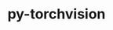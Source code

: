 ---
title: "py-torchvision"
layout: cache
categories: [package, develop-2023-11-05]
meta: {"versions": ["0.16.0"], "compilers": ["apple-clang@=15.0.0", "gcc@=11.3.0"], "oss": ["ubuntu22.04", "ventura"], "platforms": ["darwin", "linux"], "targets": ["aarch64", "x86_64_v3"], "stacks": ["ml-darwin-aarch64-mps", "ml-linux-x86_64-cpu", "ml-linux-x86_64-cuda", "root"], "num_specs": 6, "num_specs_by_stack": {"ml-darwin-aarch64-mps": 2, "root": 6, "ml-linux-x86_64-cuda": 2, "ml-linux-x86_64-cpu": 2}}
spec_details: [{"hash": "qroaxceg7b2ork2pse2vheup6qge7m2h", "compiler": "apple-clang@=15.0.0", "versions": ["0.16.0"], "os": "ventura", "platform": "darwin", "target": "aarch64", "variants": ["build_system=python_pip", "~ffmpeg", "~jpeg", "~nvjpeg", "~png", "~video_codec"], "stacks": ["ml-darwin-aarch64-mps", "root"], "size": "-", "tarball": "https://binaries.spack.io/releases/develop-2023-11-05/build_cache/darwin-ventura-aarch64/apple-clang-15.0.0/py-torchvision-0.16.0/darwin-ventura-aarch64-apple-clang-15.0.0-py-torchvision-0.16.0-qroaxceg7b2ork2pse2vheup6qge7m2h.spack"}, {"hash": "r2jwtbjqolri4m3ivvt5jr43ylo3y2ni", "compiler": "apple-clang@=15.0.0", "versions": ["0.16.0"], "os": "ventura", "platform": "darwin", "target": "aarch64", "variants": ["build_system=python_pip", "~ffmpeg", "~jpeg", "~nvjpeg", "~png", "~video_codec"], "stacks": ["ml-darwin-aarch64-mps", "root"], "size": "-", "tarball": "https://binaries.spack.io/releases/develop-2023-11-05/build_cache/darwin-ventura-aarch64/apple-clang-15.0.0/py-torchvision-0.16.0/darwin-ventura-aarch64-apple-clang-15.0.0-py-torchvision-0.16.0-r2jwtbjqolri4m3ivvt5jr43ylo3y2ni.spack"}, {"hash": "qgz54d7paqjoamd5fiscgr3psiezjtxl", "compiler": "gcc@=11.3.0", "versions": ["0.16.0"], "os": "ubuntu22.04", "platform": "linux", "target": "x86_64_v3", "variants": ["build_system=python_pip", "~ffmpeg", "~jpeg", "~nvjpeg", "~png", "~video_codec"], "stacks": ["root", "ml-linux-x86_64-cuda"], "size": "-", "tarball": "https://binaries.spack.io/releases/develop-2023-11-05/build_cache/linux-ubuntu22.04-x86_64_v3/gcc-11.3.0/py-torchvision-0.16.0/linux-ubuntu22.04-x86_64_v3-gcc-11.3.0-py-torchvision-0.16.0-qgz54d7paqjoamd5fiscgr3psiezjtxl.spack"}, {"hash": "nxkklqtbjjquz4kckufhjtndptb2inhb", "compiler": "gcc@=11.3.0", "versions": ["0.16.0"], "os": "ubuntu22.04", "platform": "linux", "target": "x86_64_v3", "variants": ["build_system=python_pip", "~ffmpeg", "~jpeg", "~nvjpeg", "~png", "~video_codec"], "stacks": ["root", "ml-linux-x86_64-cpu"], "size": "-", "tarball": "https://binaries.spack.io/releases/develop-2023-11-05/build_cache/linux-ubuntu22.04-x86_64_v3/gcc-11.3.0/py-torchvision-0.16.0/linux-ubuntu22.04-x86_64_v3-gcc-11.3.0-py-torchvision-0.16.0-nxkklqtbjjquz4kckufhjtndptb2inhb.spack"}, {"hash": "jhzxvavdn6kcztwbx642u5ojzgevibyn", "compiler": "gcc@=11.3.0", "versions": ["0.16.0"], "os": "ubuntu22.04", "platform": "linux", "target": "x86_64_v3", "variants": ["build_system=python_pip", "~ffmpeg", "~jpeg", "~nvjpeg", "~png", "~video_codec"], "stacks": ["root", "ml-linux-x86_64-cuda"], "size": "-", "tarball": "https://binaries.spack.io/releases/develop-2023-11-05/build_cache/linux-ubuntu22.04-x86_64_v3/gcc-11.3.0/py-torchvision-0.16.0/linux-ubuntu22.04-x86_64_v3-gcc-11.3.0-py-torchvision-0.16.0-jhzxvavdn6kcztwbx642u5ojzgevibyn.spack"}, {"hash": "bhw3sovws6bszoop6ffwem2rq3lshzxz", "compiler": "gcc@=11.3.0", "versions": ["0.16.0"], "os": "ubuntu22.04", "platform": "linux", "target": "x86_64_v3", "variants": ["build_system=python_pip", "~ffmpeg", "~jpeg", "~nvjpeg", "~png", "~video_codec"], "stacks": ["root", "ml-linux-x86_64-cpu"], "size": "-", "tarball": "https://binaries.spack.io/releases/develop-2023-11-05/build_cache/linux-ubuntu22.04-x86_64_v3/gcc-11.3.0/py-torchvision-0.16.0/linux-ubuntu22.04-x86_64_v3-gcc-11.3.0-py-torchvision-0.16.0-bhw3sovws6bszoop6ffwem2rq3lshzxz.spack"}]
---